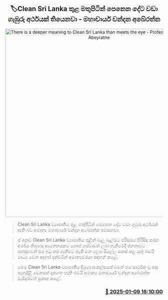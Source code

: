 <p align='center'><b><h2 align='center' title='There is a deeper meaning to Clean Sri Lanka than meets the eye - Professor Chandana Abeyratne'>🏷Clean Sri Lanka තුළ මතුපිටින් පෙනෙන දේට වඩා ගැඹුරු අර්ථයක් තියෙනවා - මහාචාර්ය චන්දන අබේරත්න</h2></b></p>
<p align='center'><img src='https://helakuru.sgp1.cdn.digitaloceanspaces.com/esana/images/lib/chandana-abeyrathna-new.jpg' width='600' alt='There is a deeper meaning to Clean Sri Lanka than meets the eye - Professor Chandana Abeyratne'></p>

> Clean Sri Lanka ව්‍යාපෘතිය තුළ මතුපිටින් පෙනෙන දේට වඩා ගුඹුරු අර්ථයක් ඇති බව අමාත්‍ය මහාචාර්ය චන්දන අබේරත්න පවසනවා.

> ඒ අනුව Clean Sri Lanka ව්‍යාපෘතිය තුළින් බැලූ බැල්මට පරිසරය පිරිසිඳු කරන අර්ථය තිබුණද ආයතනයකට ගොස් සේවාවක් ලබා ගැනීමේදී ජනතාවට පහසුවෙන් එය ඉටු කර ගැනීමට හැකි වන ලෙස සියල්ල සකස් කළ යුතු බවයි මාධ්‍ය වෙත අදහස් දක්වමින් අමාත්‍යවරයා සඳහන් කළේ.

> මෙම Clean Sri Lanka ව්‍යාපෘතිය දියුණු සංකල්පයක් බවත් එය සාර්ථක වූ පසු පැහැදිළි වෙනසක් දැකගත හැකි බවයි අමාත්‍ය මහාචාර්ය චන්දන අබේරත්න වැඩිදුරටත් ප්‍රකාශ කළේ. 



<h3 align='right'><a href='https://www.helakuru.lk/esana/p/106473/'>📅 2025-01-09 16:10:00</a></h3>
